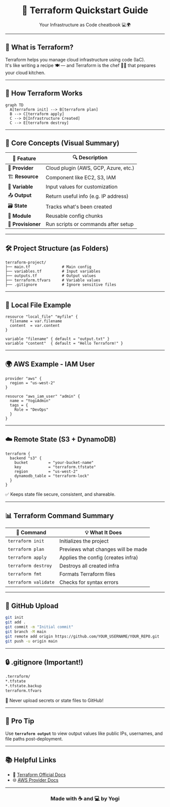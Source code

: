 
<h1 align="center">🚀 Terraform Quickstart Guide</h1>
<p align="center">Your Infrastructure as Code cheatbook 💻🌍</p>

---

## 🌱 What is Terraform?

Terraform helps you manage cloud infrastructure using code (IaC).  
It's like writing a recipe 🍽️ — and Terraform is the chef 👨‍🍳 that prepares your cloud kitchen.

---

## 🔧 How Terraform Works

```mermaid
graph TD
  A[terraform init] --> B[terraform plan]
  B --> C[terraform apply]
  C --> D[Infrastructure Created]
  C --> E[terraform destroy]
```

---

## 🧠 Core Concepts (Visual Summary)

| 🌟 Feature       | 🔍 Description |
|------------------|----------------|
| 🔌 **Provider**  | Cloud plugin (AWS, GCP, Azure, etc.) |
| 🏗️ **Resource**  | Component like EC2, S3, IAM |
| 🧮 **Variable**  | Input values for customization |
| 📤 **Output**    | Return useful info (e.g. IP address) |
| 🗃️ **State**     | Tracks what's been created |
| 🔁 **Module**    | Reusable config chunks |
| 🔧 **Provisioner** | Run scripts or commands after setup |

---

## 🛠️ Project Structure (as Folders)

```text
terraform-project/
├── main.tf              # Main config
├── variables.tf         # Input variables
├── outputs.tf           # Output values
├── terraform.tfvars     # Variable values
├── .gitignore           # Ignore sensitive files
```

---

## 📄 Local File Example

```hcl
resource "local_file" "myfile" {
  filename = var.filename
  content  = var.content
}
```

```hcl
variable "filename" { default = "output.txt" }
variable "content"  { default = "Hello Terraform!" }
```

---

## 🌍 AWS Example - IAM User

```hcl
provider "aws" {
  region = "us-west-2"
}

resource "aws_iam_user" "admin" {
  name = "YogiAdmin"
  tags = {
    Role = "DevOps"
  }
}
```

---

## ☁️ Remote State (S3 + DynamoDB)

```hcl
terraform {
  backend "s3" {
    bucket         = "your-bucket-name"
    key            = "terraform.tfstate"
    region         = "us-west-2"
    dynamodb_table = "terraform-lock"
  }
}
```

✅ Keeps state file secure, consistent, and shareable.

---

## 📊 Terraform Command Summary

| 🔧 Command             | 💡 What It Does |
|------------------------|----------------|
| `terraform init`       | Initializes the project |
| `terraform plan`       | Previews what changes will be made |
| `terraform apply`      | Applies the config (creates infra) |
| `terraform destroy`    | Destroys all created infra |
| `terraform fmt`        | Formats Terraform files |
| `terraform validate`   | Checks for syntax errors |

---

## 🚀 GitHub Upload

```bash
git init
git add .
git commit -m "Initial commit"
git branch -M main
git remote add origin https://github.com/YOUR_USERNAME/YOUR_REPO.git
git push -u origin main
```

---

## 🔒 .gitignore (Important!)

```bash
.terraform/
*.tfstate
*.tfstate.backup
terraform.tfvars
```

🙅 Never upload secrets or state files to GitHub!

---

## 🧠 Pro Tip

Use **`terraform output`** to view output values like public IPs, usernames, and file paths post-deployment.

---

## 📚 Helpful Links

- 📘 [Terraform Official Docs](https://developer.hashicorp.com/terraform/docs)
- 🌐 [AWS Provider Docs](https://registry.terraform.io/providers/hashicorp/aws/latest)

---

<h3 align="center">Made with ☕ and 💻 by Yogi</h3>
